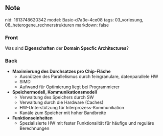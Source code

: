 ## Note
nid: 1613748620342
model: Basic-d7a3e-4ce08
tags: 03_vorlesung, 08_heterogene_rechnerstrukturen
markdown: false

### Front
Was sind <b>Eigenschaften</b> der <b>Domain Specfic
Architectures</b>?

### Back
<ul>
  <li><strong>Maximierung des Durchsatzes pro Chip-Fläche</strong>
  <ul>
    <li>Ausnützen des Parallelismus durch feingranulare,
    datenparallele HW
    <li>SIMD
    <li>Aufwand für Optimierung liegt bei Programmierer
  </ul>
  <li><strong>Speichermodell, Kommunikationsmodell</strong>
  <ul>
    <li>Verwaltung des Speichers durch SW
    <li>Verwaltung durch die Hardware (Caches)
    <li>HW-Unterstützung für Interprozess-Kommunikation
    <li>Kanäle zum Speicher mit hoher Bandbreite
  </ul>
  <li><strong>Funktionseinheiten</strong>
  <ul>
    <li>Spezialisierte HW mit fester Funktionalität für häufige und
    reguläre Berechnungen
  </ul>
</ul>
